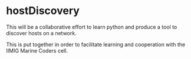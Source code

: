 # hostDiscovery
This will be a collaborative effort to learn python and produce a tool to discover hosts on a network.

This is put together in order to facilitate learning and cooperation with the IIMIG Marine Coders cell.
